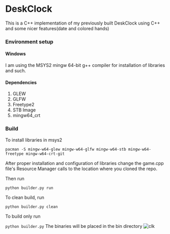 # DeskClock

This is a C++ implementation of my previously built DeskClock using C++ and some nicer features(date and colored hands)

### Environment setup

#### Windows

I am using the MSYS2 mingw 64-bit g++ compiler for installation of libraries and such.

#### Dependencies

1. GLEW
2. GLFW
3. Freetype2
4. STB Image
5. mingw64_crt

### Build

To install libraries in msys2

```
pacman -S mingw-w64-glew mingw-w64-glfw mingw-w64-stb mingw-w64-freetype mingw-w64-crt-git
```


After proper installation and configuration of libraries change the game.cpp file's Resource Manager calls to the location where you cloned the repo.

Then run

``` python builder.py run ```

To clean build, run

``` python builder.py clean ```

To build only run

``` python builder.py ```
The binaries will be placed in the bin directory
![clk](https://user-images.githubusercontent.com/64161204/202875201-9323d65a-1955-4972-ba35-8dc294f3800a.png)
